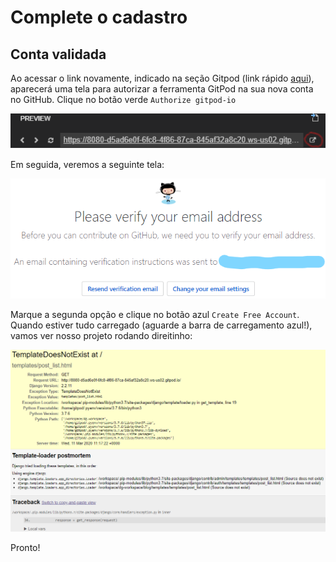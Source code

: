 # Complete o cadastro

## Conta validada

Ao acessar o link novamente, indicado na seção Gitpod \(link rápido [aqui](https://gitpod.io/#https://github.com/dgtaquara/dg-workspace)\), aparecerá uma tela para autorizar a ferramenta GitPod na sua nova conta no GitHub. Clique no botão verde `Authorize gitpod-io`

![Tela de autoriza&#xE7;&#xE3;o da ferramenta no GitHub](../.gitbook/assets/image%20%2832%29.png)

Em seguida, veremos a seguinte tela:

![Tela de criar \(efetivamente\) a conta no Gitpod](../.gitbook/assets/image%20%284%29.png)

Marque a segunda opção e clique no botão azul `Create Free Account`. Quando estiver tudo carregado \(aguarde a barra de carregamento azul!\), vamos ver nosso projeto rodando direitinho:

![Tela do projeto rodando](../.gitbook/assets/image%20%2812%29.png)

Pronto!

